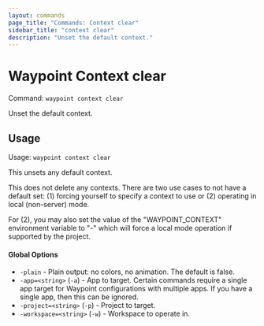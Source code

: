 ```yaml
---
layout: commands
page_title: "Commands: Context clear"
sidebar_title: "context clear"
description: "Unset the default context."
---
```


# Waypoint Context clear

Command: `waypoint context clear`

Unset the default context.


## Usage

Usage: `waypoint context clear`


  This unsets any default context.

  This does not delete any contexts. There are two use cases to not have
  a default set: (1) forcing yourself to specify a context to use or
  (2) operating in local (non-server) mode.

  For (2), you may also set the value of the "WAYPOINT_CONTEXT" environment
  variable to "-" which will force a local mode operation if supported by
  the project.

#### Global Options

- `-plain` - Plain output: no colors, no animation. The default is false.
- `-app=<string>` (`-a`) - App to target. Certain commands require a single app target for Waypoint configurations with multiple apps. If you have a single app, then this can be ignored.
- `-project=<string>` (`-p`) - Project to target.
- `-workspace=<string>` (`-w`) - Workspace to operate in.

